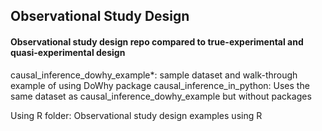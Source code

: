 
## Observational Study Design </br>
#### Observational study design repo compared to true-experimental and quasi-experimental design </br>
causal_inference_dowhy_example*: sample dataset and walk-through example of using DoWhy package
causal_inference_in_python: Uses the same dataset as causal_inference_dowhy_example but without packages

Using R folder: Observational study design examples using R
